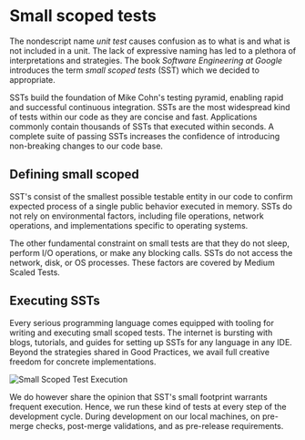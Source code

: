 # Small scoped tests

The nondescript name *unit test* causes confusion as to what is and what is not included in a unit. The lack of expressive naming has led to a plethora of interpretations and strategies. The book *Software Engineering at Google* introduces the term *small scoped tests* (SST) which we decided to appropriate.

SSTs build the foundation of Mike Cohn's testing pyramid, enabling rapid and successful continuous integration. SSTs are the most widespread kind of tests within our code as they are concise and fast. Applications commonly contain thousands of SSTs that executed within seconds. A complete suite of passing SSTs increases the confidence of introducing non-breaking changes to our code base.

## Defining small scoped

SST's consist of the smallest possible testable entity in our code to confirm expected process of a single public behavior executed in memory. SSTs do not rely on environmental factors, including file operations, network operations, and implementations specific to operating systems.

The other fundamental constraint on small tests are that they do not sleep, perform I/O operations, or make any blocking calls. SSTs do not access the network, disk, or OS processes. These factors are covered by Medium Scaled Tests.

## Executing SSTs

Every serious programming language comes equipped with tooling for writing and executing small scoped tests. The internet is bursting with blogs, tutorials, and guides for setting up SSTs for any language in any IDE. Beyond the strategies shared in Good Practices, we avail full creative freedom for concrete implementations.

![Small Scoped Test Execution](../../../assets/images/book/anatomy-of-a-code-change/testing/sst-execution.webp)

We do however share the opinion that SST's small footprint warrants frequent execution. Hence, we run these kind of tests at every step of the development cycle. During development on our local machines, on pre-merge checks, post-merge validations, and as pre-release requirements.
